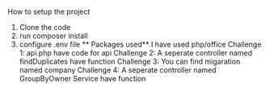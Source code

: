 How to setup the project
1. Clone the code
2. run composer install
3. configure .env file
 **  Packages used**
   I have used php/office
   Challenge 1:
   api.php have code for api
   Challenge 2:
   A seperate controller named findDuplicates have function
   Challenge 3:
   You can find migaration named company
   Challenge 4:
   A seperate controller named GroupByOwner Service have function 
   
   
    
